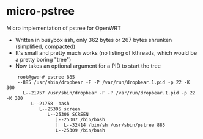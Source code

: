# micro-pstree
Micro implementation of pstree for OpenWRT

- Written in busybox ash, only 362 bytes or 267 bytes shrunken (simplified, compacted)
- It's small and pretty much works (no listing of kthreads, which would be a pretty boring "tree")
- Now takes an optional argument for a PID to start the tree
```
	root@gw:~# pstree 885
	--885 /usr/sbin/dropbear -F -P /var/run/dropbear.1.pid -p 22 -K 300
	  L--21757 /usr/sbin/dropbear -F -P /var/run/dropbear.1.pid -p 22 -K 300
	     L--21758 -bash
	        L--25305 screen
	           L--25306 SCREEN
	              |--25307 /bin/bash
	              |  L--32414 /bin/sh /usr/sbin/pstree 885
	              L--25309 /bin/bash
```
